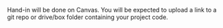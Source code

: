 Hand-in will be done on Canvas. You will be expected to upload a link to a git repo or drive/box folder containing your project code.
